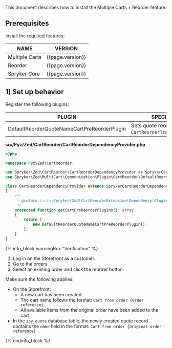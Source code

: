 This document describes how to install the Multiple Carts + Reorder feature.

## Prerequisites

Install the required features:

| NAME           | VERSION          |
|----------------|------------------|
| Multiple Carts | {{page.version}} |
| Reorder        | {{page.version}} |
| Spryker Core   | {{page.version}} |

## 1) Set up behavior

Register the following plugins:

| PLUGIN                                      | SPECIFICATION                                                | PREREQUISITES | NAMESPACE                                              |
|---------------------------------------------|--------------------------------------------------------------|---------------|--------------------------------------------------------|
| DefaultReorderQuoteNameCartPreReorderPlugin | Sets quote reorder name to `CartReorderTransfer.quote.name`. |           | Spryker\Zed\MultiCart\Communication\Plugin\CartReorder |

**src/Pyz/Zed/CartReorder/CartReorderDependencyProvider.php**

```php
<?php

namespace Pyz\Zed\CartReorder;

use Spryker\Zed\CartReorder\CartReorderDependencyProvider as SprykerCartReorderDependencyProvider;
use Spryker\Zed\MultiCart\Communication\Plugin\CartReorder\DefaultReorderQuoteNameCartPreReorderPlugin;

class CartReorderDependencyProvider extends SprykerCartReorderDependencyProvider
{
    /**
     * @return list<\Spryker\Zed\CartReorderExtension\Dependency\Plugin\CartPreReorderPluginInterface>
     */
    protected function getCartPreReorderPlugins(): array
    {
        return [
            new DefaultReorderQuoteNameCartPreReorderPlugin(),
        ];
    }
}
```

{% info_block warningBox "Verification" %}

1. Log in on the Storefront as a customer.
2. Go to the orders.
3. Select an existing order and click the reorder button.

Make sure the following applies:
* On the Storefront: 
    - A new cart has been created
    - The cart name follows the format: `Cart from order {Order reference}`
    - All available items from the original order have been added to the cart
* In the `spy_quote` database table, the newly created quote record contains the `name` field in the format: `Cart from order {Original order reference}`

{% endinfo_block %}






































